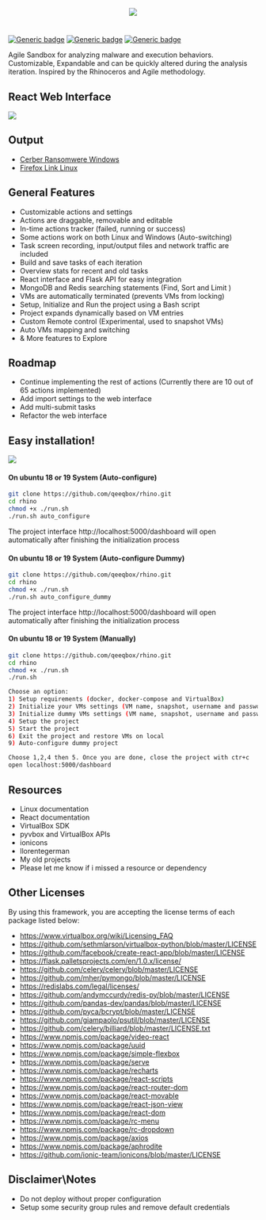 <p align="center"> <img src="https://raw.githubusercontent.com/qeeqbox/rhino/master/readme/rhinologo.png"></p>

#
[![Generic badge](https://img.shields.io/badge/dynamic/json.svg?url=https://raw.githubusercontent.com/qeeqbox/rhino/master/info&label=version&query=$.version&colorB=blue&style=flat-square)](https://github.com/qeeqbox/rhino/blob/master/changes.md) [![Generic badge](https://img.shields.io/badge/dynamic/json.svg?url=https://raw.githubusercontent.com/qeeqbox/rhino/master/info&label=build&query=$.dockercompose&colorB=green&style=flat-square)](https://github.com/qeeqbox/rhino/blob/master/changes.md) [![Generic badge](https://img.shields.io/static/v1?label=%F0%9F%91%8D&message=Thanks&color=yellow&style=flat-square)](https://github.com/qeeqbox/woodpecker/stargazers)

Agile Sandbox for analyzing malware and execution behaviors. Customizable, Expandable and can be quickly altered during the analysis iteration. Inspired by the Rhinoceros and Agile methodology.

## React Web Interface
<img src="https://raw.githubusercontent.com/qeeqbox/rhino/master/readme/introv.gif" style="max-width:768px"/>

## Output 
- [Cerber Ransomwere Windows](https://github.com/qeeqbox/Rhino/tree/master/example/cerber-output-windows)
- [Firefox Link Linux](https://github.com/qeeqbox/Rhino/tree/master/example/firefox-linux)

## General Features
- Customizable actions and settings
- Actions are draggable, removable and editable
- In-time actions tracker (failed, running or success)
- Some actions work on both Linux and Windows (Auto-switching)
- Task screen recording, input/output files and network traffic are included
- Build and save tasks of each iteration
- Overview stats for recent and old tasks
- React interface and Flask API for easy integration
- MongoDB and Redis searching statements (Find, Sort and Limit )
- VMs are automatically terminated (prevents VMs from locking)
- Setup, Initialize and Run the project using a Bash script
- Project expands dynamically based on VM entries
- Custom Remote control (Experimental, used to snapshot VMs)
- Auto VMs mapping and switching
- & More features to Explore

## Roadmap
- Continue implementing the rest of actions (Currently there are 10 out of 65 actions implemented)
- Add import settings to the web interface
- Add multi-submit tasks
- Refactor the web interface

## Easy installation!
<img src="https://raw.githubusercontent.com/qeeqbox/rhino/master/readme/install.gif" style="max-width:768px"/>

#### On ubuntu 18 or 19 System (Auto-configure)
```bash
git clone https://github.com/qeeqbox/rhino.git
cd rhino
chmod +x ./run.sh
./run.sh auto_configure
```
The project interface http://localhost:5000/dashboard will open automatically after finishing the initialization process

#### On ubuntu 18 or 19 System (Auto-configure Dummy)
```bash
git clone https://github.com/qeeqbox/rhino.git
cd rhino
chmod +x ./run.sh
./run.sh auto_configure_dummy
```
The project interface http://localhost:5000/dashboard will open automatically after finishing the initialization process

#### On ubuntu 18 or 19 System (Manually)
```bash
git clone https://github.com/qeeqbox/rhino.git
cd rhino
chmod +x ./run.sh
./run.sh

Choose an option:
1) Setup requirements (docker, docker-compose and VirtualBox)
2) Initialize your VMs settings (VM name, snapshot, username and password)
3) Initialize dummy VMs settings (VM name, snapshot, username and password are dummy)
4) Setup the project
5) Start the project 
6) Exit the project and restore VMs on local
9) Auto-configure dummy project

Choose 1,2,4 then 5. Once you are done, close the project with ctr+c
open localhost:5000/dashboard
```

## Resources
- Linux documentation
- React documentation
- VirtualBox SDK
- pyvbox and VirtualBox APIs
- ionicons
- llorentegerman
- My old projects
- Please let me know if i missed a resource or dependency

## Other Licenses
By using this framework, you are accepting the license terms of each package listed below:
- https://www.virtualbox.org/wiki/Licensing_FAQ
- https://github.com/sethmlarson/virtualbox-python/blob/master/LICENSE
- https://github.com/facebook/create-react-app/blob/master/LICENSE
- https://flask.palletsprojects.com/en/1.0.x/license/
- https://github.com/celery/celery/blob/master/LICENSE
- https://github.com/mher/pymongo/blob/master/LICENSE
- https://redislabs.com/legal/licenses/
- https://github.com/andymccurdy/redis-py/blob/master/LICENSE
- https://github.com/pandas-dev/pandas/blob/master/LICENSE
- https://github.com/pyca/bcrypt/blob/master/LICENSE
- https://github.com/giampaolo/psutil/blob/master/LICENSE
- https://github.com/celery/billiard/blob/master/LICENSE.txt
- https://www.npmjs.com/package/video-react
- https://www.npmjs.com/package/uuid
- https://www.npmjs.com/package/simple-flexbox
- https://www.npmjs.com/package/serve
- https://www.npmjs.com/package/recharts
- https://www.npmjs.com/package/react-scripts
- https://www.npmjs.com/package/react-router-dom
- https://www.npmjs.com/package/react-movable
- https://www.npmjs.com/package/react-json-view
- https://www.npmjs.com/package/react-dom
- https://www.npmjs.com/package/rc-menu
- https://www.npmjs.com/package/rc-dropdown
- https://www.npmjs.com/package/axios
- https://www.npmjs.com/package/aphrodite
- https://github.com/ionic-team/ionicons/blob/master/LICENSE

## Disclaimer\Notes
- Do not deploy without proper configuration
- Setup some security group rules and remove default credentials
